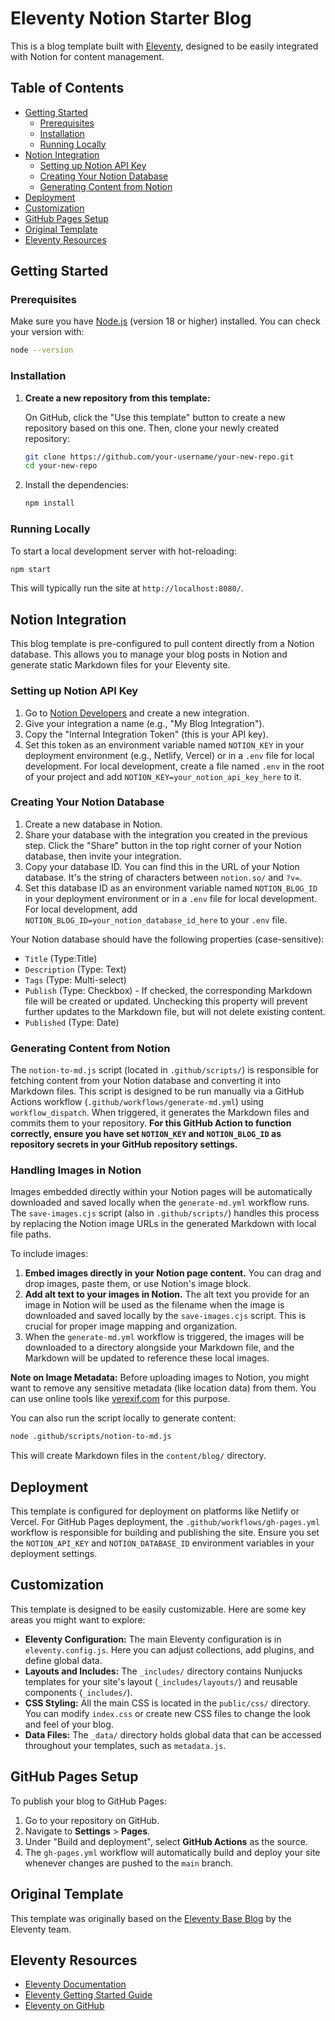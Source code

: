 # Eleventy Notion Starter Blog

This is a blog template built with [Eleventy](https://www.11ty.dev/), designed to be easily integrated with Notion for content management.

## Table of Contents

- [Getting Started](#getting-started)
  - [Prerequisites](#prerequisites)
  - [Installation](#installation)
  - [Running Locally](#running-locally)
- [Notion Integration](#notion-integration)
  - [Setting up Notion API Key](#setting-up-notion-api-key)
  - [Creating Your Notion Database](#creating-your-notion-database)
  - [Generating Content from Notion](#generating-content-from-notion)
- [Deployment](#deployment)
- [Customization](#customization)
- [GitHub Pages Setup](#github-pages-setup)
- [Original Template](#original-template)
- [Eleventy Resources](#eleventy-resources)

## Getting Started

### Prerequisites

Make sure you have [Node.js](https://nodejs.org/en/) (version 18 or higher) installed. You can check your version with:

```bash
node --version
```

### Installation

1.  **Create a new repository from this template:**

    On GitHub, click the "Use this template" button to create a new repository based on this one. Then, clone your newly created repository:

    ```bash
    git clone https://github.com/your-username/your-new-repo.git
    cd your-new-repo
    ```

2.  Install the dependencies:

    ```bash
    npm install
    ```

### Running Locally

To start a local development server with hot-reloading:

```bash
npm start
```

This will typically run the site at `http://localhost:8080/`.

## Notion Integration

This blog template is pre-configured to pull content directly from a Notion database. This allows you to manage your blog posts in Notion and generate static Markdown files for your Eleventy site.

### Setting up Notion API Key

1.  Go to [Notion Developers](https://www.notion.so/my-integrations) and create a new integration.
2.  Give your integration a name (e.g., "My Blog Integration").
3.  Copy the "Internal Integration Token" (this is your API key).
4.  Set this token as an environment variable named `NOTION_KEY` in your deployment environment (e.g., Netlify, Vercel) or in a `.env` file for local development. For local development, create a file named `.env` in the root of your project and add `NOTION_KEY=your_notion_api_key_here` to it.

### Creating Your Notion Database

1.  Create a new database in Notion.
2.  Share your database with the integration you created in the previous step. Click the "Share" button in the top right corner of your Notion database, then invite your integration.
3.  Copy your database ID. You can find this in the URL of your Notion database. It's the string of characters between `notion.so/` and `?v=`.
4.  Set this database ID as an environment variable named `NOTION_BLOG_ID` in your deployment environment or in a `.env` file for local development. For local development, add `NOTION_BLOG_ID=your_notion_database_id_here` to your `.env` file.

Your Notion database should have the following properties (case-sensitive):

- `Title` (Type:Title)
- `Description` (Type: Text)
- `Tags` (Type: Multi-select)
- `Publish` (Type: Checkbox) - If checked, the corresponding Markdown file will be created or updated. Unchecking this property will prevent further updates to the Markdown file, but will not delete existing content.
- `Published` (Type: Date)

### Generating Content from Notion

The `notion-to-md.js` script (located in `.github/scripts/`) is responsible for fetching content from your Notion database and converting it into Markdown files. This script is designed to be run manually via a GitHub Actions workflow (`.github/workflows/generate-md.yml`) using `workflow_dispatch`. When triggered, it generates the Markdown files and commits them to your repository. **For this GitHub Action to function correctly, ensure you have set `NOTION_KEY` and `NOTION_BLOG_ID` as repository secrets in your GitHub repository settings.**

### Handling Images in Notion

Images embedded directly within your Notion pages will be automatically downloaded and saved locally when the `generate-md.yml` workflow runs. The `save-images.cjs` script (also in `.github/scripts/`) handles this process by replacing the Notion image URLs in the generated Markdown with local file paths.

To include images:

1.  **Embed images directly in your Notion page content.** You can drag and drop images, paste them, or use Notion's image block.
2.  **Add alt text to your images in Notion.** The alt text you provide for an image in Notion will be used as the filename when the image is downloaded and saved locally by the `save-images.cjs` script. This is crucial for proper image mapping and organization.
3.  When the `generate-md.yml` workflow is triggered, the images will be downloaded to a directory alongside your Markdown file, and the Markdown will be updated to reference these local images.

**Note on Image Metadata:** Before uploading images to Notion, you might want to remove any sensitive metadata (like location data) from them. You can use online tools like [verexif.com](https://www.verexif.com/en/index.php) for this purpose.

You can also run the script locally to generate content:

```bash
node .github/scripts/notion-to-md.js
```

This will create Markdown files in the `content/blog/` directory.

## Deployment

This template is configured for deployment on platforms like Netlify or Vercel. For GitHub Pages deployment, the `.github/workflows/gh-pages.yml` workflow is responsible for building and publishing the site. Ensure you set the `NOTION_API_KEY` and `NOTION_DATABASE_ID` environment variables in your deployment settings.

## Customization

This template is designed to be easily customizable. Here are some key areas you might want to explore:

-   **Eleventy Configuration:** The main Eleventy configuration is in `eleventy.config.js`. Here you can adjust collections, add plugins, and define global data.
-   **Layouts and Includes:** The `_includes/` directory contains Nunjucks templates for your site's layout (`_includes/layouts/`) and reusable components (`_includes/`).
-   **CSS Styling:** All the main CSS is located in the `public/css/` directory. You can modify `index.css` or create new CSS files to change the look and feel of your blog.
-   **Data Files:** The `_data/` directory holds global data that can be accessed throughout your templates, such as `metadata.js`.

## GitHub Pages Setup

To publish your blog to GitHub Pages:

1.  Go to your repository on GitHub.
2.  Navigate to **Settings** > **Pages**.
3.  Under "Build and deployment", select **GitHub Actions** as the source.
4.  The `gh-pages.yml` workflow will automatically build and deploy your site whenever changes are pushed to the `main` branch.

## Original Template

This template was originally based on the [Eleventy Base Blog](https://github.com/11ty/eleventy-base-blog) by the Eleventy team.

## Eleventy Resources

-   [Eleventy Documentation](https://www.11ty.dev/docs/)
-   [Eleventy Getting Started Guide](https://www.11ty.dev/docs/getting-started/)
-   [Eleventy on GitHub](https://github.com/11ty/eleventy)
